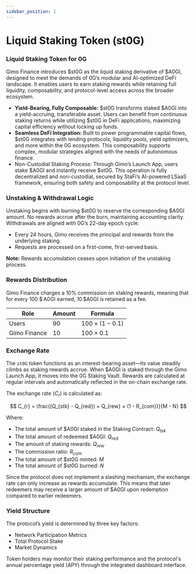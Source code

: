 ```yaml
---
sidebar_position: 1
---
```


# Liquid Staking Token (st0G)

### Liquid Staking Token for 0G

Gimo Finance introduces \$st0G as the liquid staking derivative of \$A0GI, designed to meet the demands of 0G’s modular and AI-optimized DeFi landscape. It enables users to earn staking rewards while retaining full liquidity, composability, and protocol-level access across the broader ecosystem.

- **Yield-Bearing, Fully Composable:** \$st0G transforms staked \$A0GI into a yield-accruing, transferable asset. Users can benefit from continuous staking returns while utilizing \$st0G in DeFi applications, maximizing capital efficiency without locking up funds.
- **Seamless DeFi Integration:** Built to power programmable capital flows, \$st0G integrates with lending protocols, liquidity pools, yield optimizers, and more within the 0G ecosystem. This composability supports complex, modular strategies aligned with the needs of autonomous finance.
- Non-Custodial Staking Process: Through Gimo’s Launch App, users stake \$A0GI and instantly receive \$st0G. This operation is fully decentralized and non-custodial, secured by StaFi’s AI-powered LSaaS framework, ensuring both safety and composability at the protocol level.

### Unstaking & Withdrawal Logic

Unstaking begins with burning \$st0G to reserve the corresponding \$A0GI amount. No rewards accrue after the burn, maintaining accounting clarity. Withdrawals are aligned with 0G’s 22-day epoch cycle:

- Every 24 hours, Gimo receives the principal and rewards from the underlying staking.
- Requests are processed on a first-come, first-served basis.

**Note:** Rewards accumulation ceases upon initiation of the unstaking process.

### **Rewards Distribution**

Gimo Finance charges a 10% commission on staking rewards, meaning that for every 100 \$ A0GI earned, 10 $A0GI is retained as a fee.

| Role | Amount | Formula |
| --- | --- | --- |
| Users | $90$ | $100 × (1 - 0.1)$ |
| Gimo Finance | $10$ | $100 × 0.1$ |

### **Exchange Rate**

The `st0G` token functions as an interest-bearing asset—its value steadily climbs as staking rewards accrue. When \$A0GI is staked through the Gimo Launch App, it moves into the 0G Staking Vault. Rewards are calculated at regular intervals and automatically reflected in the on-chain exchange rate.

The exchange rate ($C_{r}$) is calculated as:

$$
C_{r} = \frac{(Q_{stk} - Q_{red}) + Q_{rew} × (1 - R_{com})}{M - N}
$$

Where:

- The total amount of \$A0GI staked in the Staking Contract: $Q_{tsk}$
- The total amount of redeemed \$A0GI: $Q_{red}$
- The amount of staking rewards: $Q_{rew}$
- The commission ratio: $R_{com}$
- The total amount of \$st0G minted: $M$
- The total amount of \$st0G burned: $N$

Since the protocol does not implement a slashing mechanism, the exchange rate can only increase as rewards accumulate. This means that later redeemers may receive a larger amount of \$A0GI upon redemption compared to earlier redeemers.

### **Yield Structure**

The protocol’s yield is determined by three key factors:

- Network Participation Metrics
- Total Protocol Stake
- Market Dynamics

Token holders may monitor their staking performance and the protocol's annual percentage yield (APY) through the integrated dashboard interface.
